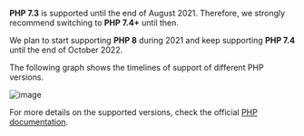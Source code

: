 **PHP 7.3** is supported until the end of August 2021. Therefore, we strongly recommend switching to **PHP 7.4+** until then.

We plan to start supporting **PHP 8** during 2021 and keep supporting **PHP 7.4** until the end of October 2022.

The following graph shows the timelines of support of different PHP versions.

![image](https://confluence-connect.gliffy.net/embed/image/8af813e0-4448-4d59-825e-5e5be41bb4aa.png?utm_medium=live&utm_source=custom)

For more details on the supported versions, check the official [PHP documentation](https://www.php.net/supported-versions.php).
